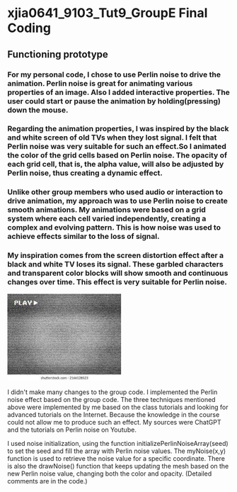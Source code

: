 # xjia0641_9103_Tut9_GroupE Final Coding
## Functioning prototype

### For my personal code, I chose to use Perlin noise to drive the animation. Perlin noise is great for animating various properties of an image. Also I added interactive properties. The user could start or pause the animation by holding(pressing) down the mouse.

### Regarding the animation properties, I was inspired by the black and white screen of old TVs when they lost signal. I felt that Perlin noise was very suitable for such an effect.So I animated the color of the grid cells based on Perlin noise. The opacity of each grid cell, that is, the alpha value, will also be adjusted by Perlin noise, thus creating a dynamic effect.

### Unlike other group members who used audio or interaction to drive animation, my approach was to use Perlin noise to create smooth animations. My animations were based on a grid system where each cell varied independently, creating a complex and evolving pattern. This is how noise was used to achieve effects similar to the loss of signal.

### My inspiration comes from the screen distortion effect after a black and white TV loses its signal. These garbled characters and transparent color blocks will show smooth and continuous changes over time. This effect is very suitable for Perlin noise.

![An image of a tv screen effect](readmeimages/images.jpg)

I didn't make many changes to the group code. I implemented the Perlin noise effect based on the group code. The three techniques mentioned above were implemented by me based on the class tutorials and looking for advanced tutorials on the Internet. Because the knowledge in the course could not allow me to produce such an effect.
My sources were ChatGPT and the tutorials on Perlin noise on Youtube.

I used noise initialization, using the function initializePerlinNoiseArray(seed) to set the seed and fill the array with Perlin noise values.
The myNoise(x,y) function is used to retrieve the noise value for a specific coordinate.
There is also the drawNoise() function that keeps updating the mesh based on the new Perlin noise value, changing both the color and opacity.
(Detailed comments are in the code.)
